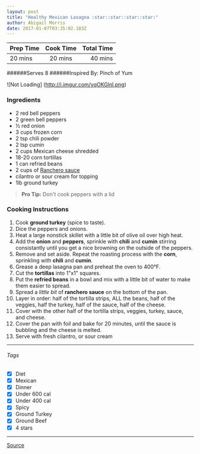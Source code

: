 ```yaml
---
layout: post
title: "Healthy Mexican Lasagna :star::star::star::star:"
author: Abigail Morris
date: 2017-01-07T03:35:02.183Z
---
```


| Prep Time  | Cook Time    | Total Time  |
| ---------- |:------------:| -----------:|
| 20 mins    | 20 mins      | 40 mins     |


######Serves 8
######Inspired By: Pinch of Yum

![Not Loading] (http://i.imgur.com/yqOKGlnl.png)

### Ingredients

* 2 red bell peppers
* 2 green bell peppers
* ½ red onion
* 3 cups frozen corn
* 2 tsp chili powder
* 2 tsp cumin
* 2 cups Mexican cheese shredded
* 18-20 corn tortillas
* 1 can refried beans
* 2 cups of [Ranchero sauce](https://github.com/abugail/recipes/blob/master/sauces/ranchero-sauce.md)
* cilantro or sour cream for topping
* 1lb ground turkey

> **Pro Tip:** Don't cook peppers with a lid

### Cooking Instructions

1. Cook **ground turkey** (spice to taste).
2. Dice the peppers and onions.
3. Heat a large nonstick skillet with a little bit of olive oil over high heat.
4. Add the **onion** and **peppers**, sprinkle with **chili** and **cumin** stirring consistantly until you get a nice browning on the outside of the peppers.
5. Remove and set aside. Repeat the roasting process with the **corn**, sprinkling with **chili** and **cumin**.
6. Grease a deep lasagna pan and preheat the oven to 400°F. 
7. Cut the **tortillas** into 1"x1" squares. 
8. Put the **refried beans** in a bowl and mix with a little bit of water to make them easier to spread.
9. Spread a *little bit* of **ranchero sauce** on the bottom of the pan.
10. Layer in order: half of the tortilla strips, ALL the beans, half of the veggies, half the turkey, half of the sauce, half of the cheese.
11. Cover with the other half of the tortilla strips, veggies, turkey, sauce, and cheese.
12. Cover the pan with foil and bake for 20 minutes, until the sauce is bubbling and the cheese is melted.
13. Serve with fresh cilantro, or sour cream


---

###### Tags
- [x] Diet
- [x] Mexican
- [x] Dinner
- [x] Under 600 cal
- [x] Under 400 cal
- [x] Spicy
- [x] Ground Turkey
- [x] Ground Beef
- [x] 4 stars

---

[Source](http://pinchofyum.com/healthy-mexican-casserole-roasted-corn-peppers)

